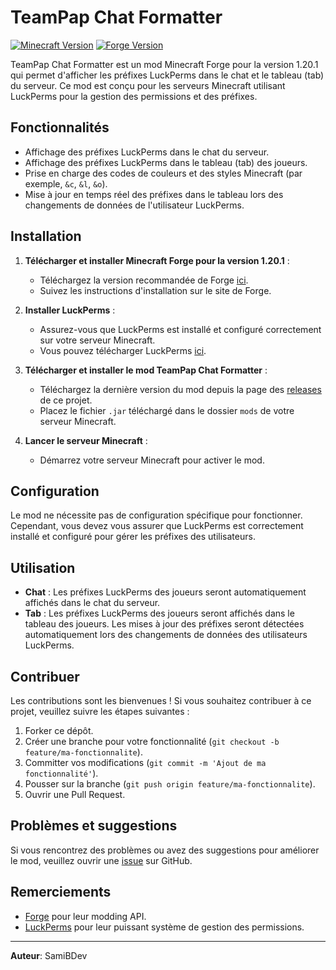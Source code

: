 # TeamPap Chat Formatter

[![Minecraft Version](https://img.shields.io/badge/Minecraft-1.20.1-brightgreen)](https://www.minecraft.net/)
[![Forge Version](https://img.shields.io/badge/Forge-47.3.10-blue)](https://files.minecraftforge.net/)

TeamPap Chat Formatter est un mod Minecraft Forge pour la version 1.20.1 qui permet d'afficher les préfixes LuckPerms dans le chat et le tableau (tab) du serveur. Ce mod est conçu pour les serveurs Minecraft utilisant LuckPerms pour la gestion des permissions et des préfixes.

## Fonctionnalités

- Affichage des préfixes LuckPerms dans le chat du serveur.
- Affichage des préfixes LuckPerms dans le tableau (tab) des joueurs.
- Prise en charge des codes de couleurs et des styles Minecraft (par exemple, `&c`, `&l`, `&o`).
- Mise à jour en temps réel des préfixes dans le tableau lors des changements de données de l'utilisateur LuckPerms.

## Installation

1. **Télécharger et installer Minecraft Forge pour la version 1.20.1** :
   - Téléchargez la version recommandée de Forge [ici](https://files.minecraftforge.net/).
   - Suivez les instructions d'installation sur le site de Forge.

2. **Installer LuckPerms** :
   - Assurez-vous que LuckPerms est installé et configuré correctement sur votre serveur Minecraft.
   - Vous pouvez télécharger LuckPerms [ici](https://luckperms.net/).

3. **Télécharger et installer le mod TeamPap Chat Formatter** :
   - Téléchargez la dernière version du mod depuis la page des [releases](https://github.com/SamiBdev/TeamPapChatFormatter/releases) de ce projet.
   - Placez le fichier `.jar` téléchargé dans le dossier `mods` de votre serveur Minecraft.

4. **Lancer le serveur Minecraft** :
   - Démarrez votre serveur Minecraft pour activer le mod.

## Configuration

Le mod ne nécessite pas de configuration spécifique pour fonctionner. Cependant, vous devez vous assurer que LuckPerms est correctement installé et configuré pour gérer les préfixes des utilisateurs.

## Utilisation

- **Chat** : Les préfixes LuckPerms des joueurs seront automatiquement affichés dans le chat du serveur.
- **Tab** : Les préfixes LuckPerms des joueurs seront affichés dans le tableau des joueurs. Les mises à jour des préfixes seront détectées automatiquement lors des changements de données des utilisateurs LuckPerms.

## Contribuer

Les contributions sont les bienvenues ! Si vous souhaitez contribuer à ce projet, veuillez suivre les étapes suivantes :

1. Forker ce dépôt.
2. Créer une branche pour votre fonctionnalité (`git checkout -b feature/ma-fonctionnalite`).
3. Committer vos modifications (`git commit -m 'Ajout de ma fonctionnalité'`).
4. Pousser sur la branche (`git push origin feature/ma-fonctionnalite`).
5. Ouvrir une Pull Request.

## Problèmes et suggestions

Si vous rencontrez des problèmes ou avez des suggestions pour améliorer le mod, veuillez ouvrir une [issue](https://github.com/SamiBdev/TeamPapChatFormatter/issues) sur GitHub.


## Remerciements

- [Forge](https://files.minecraftforge.net/) pour leur modding API.
- [LuckPerms](https://luckperms.net/) pour leur puissant système de gestion des permissions.

---

**Auteur**: SamiBDev
